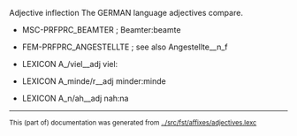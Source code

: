 Adjective inflection
The GERMAN language adjectives compare.


* MSC-PRFPRC_BEAMTER ;  Beamter:beamte



* FEM-PRFPRC_ANGESTELLTE ;  see also Angestellte__n_f






























* LEXICON A_/viel__adj  viel:















* LEXICON A_minde/r__adj  minder:minde

* LEXICON A_n/ah__adj  nah:na








* * *
<small>This (part of) documentation was generated from [../src/fst/affixes/adjectives.lexc](http://github.com/giellalt/lang-deu/blob/main/../src/fst/affixes/adjectives.lexc)</small>